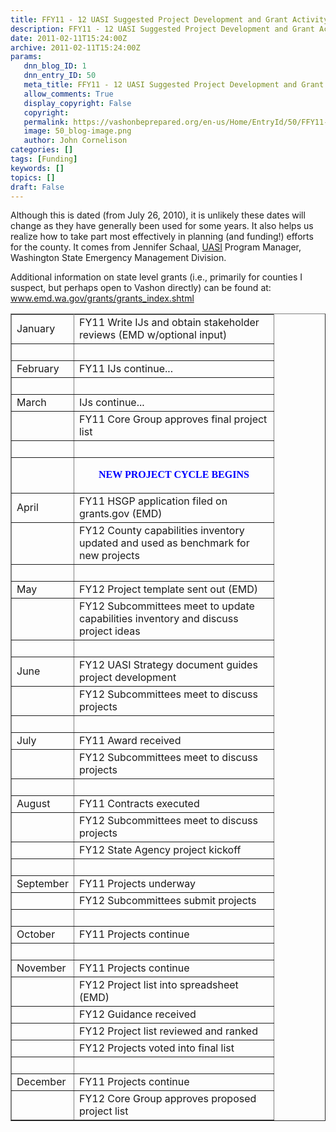 ```yaml
---
title: FFY11 - 12 UASI Suggested Project Development and Grant Activity
description: FFY11 - 12 UASI Suggested Project Development and Grant Activity
date: 2011-02-11T15:24:00Z
archive: 2011-02-11T15:24:00Z
params:
   dnn_blog_ID: 1
   dnn_entry_ID: 50
   meta_title: FFY11 - 12 UASI Suggested Project Development and Grant Activity
   allow_comments: True
   display_copyright: False
   copyright: 
   permalink: https://vashonbeprepared.org/en-us/Home/EntryId/50/FFY11-12-UASI-Suggested-Project-Development-and-Grant-Activity
   image: 50_blog-image.png
   author: John Cornelison
categories: []
tags: [Funding]
keywords: []
topics: []
draft: False
---
```


<p>Although this is dated (from July 26, 2010), it is unlikely these dates will change as they have generally been used for some years. It also helps us realize how to take part most effectively in planning (and funding!) efforts for the county. It comes from Jennifer Schaal, <a target="_blank" href="www.fema.gov/government/grant/uasi">UASI</a> Program Manager, Washington State Emergency Management Division.</p>
<p>Additional information on state level grants (i.e., primarily for counties I suspect, but perhaps open to Vashon directly) can be found at: <a title="http://www.emd.wa.gov/grants/grants_index.shtml" href="http://www.emd.wa.gov/grants/grants_index.shtml">www.emd.wa.gov/grants/grants_index.shtml</a></p>
<table border="1" cellspacing="0" cellpadding="0">
    <tbody>
        <tr width="385">
        </tr>
        <tr>
            <td>January</td>
            <td width="303">FY11 Write IJs and obtain stakeholder reviews (EMD w/optional input)</td>
        </tr>
        <tr>
            <td>&#160;</td>
            <td width="303">&#160;</td>
        </tr>
        <tr>
            <td>February</td>
            <td width="303">FY11 IJs continue...</td>
        </tr>
        <tr>
            <td>&#160;</td>
            <td width="303">&#160;</td>
        </tr>
        <tr>
            <td>March</td>
            <td width="303">IJs continue...</td>
        </tr>
        <tr>
            <td>&#160;</td>
            <td width="303">FY11 Core Group approves final project list</td>
        </tr>
        <tr>
            <td>&#160;</td>
            <td width="303">&#160;</td>
        </tr>
        <tr>
            <td>&#160;</td>
            <td width="303">
            <p align="center"><strong><font color="#0000ff" face="Verdana">NEW PROJECT CYCLE BEGINS</font></strong></p>
            </td>
        </tr>
        <tr>
            <td>April</td>
            <td width="303">FY11 HSGP application filed on grants.gov (EMD)</td>
        </tr>
        <tr>
            <td>&#160;</td>
            <td width="303">FY12 County capabilities inventory updated and used as benchmark for new projects</td>
        </tr>
        <tr>
            <td>&#160;</td>
            <td width="303">&#160;</td>
        </tr>
        <tr>
            <td>May</td>
            <td width="303">FY12 Project template sent out (EMD)</td>
        </tr>
        <tr>
            <td>&#160;</td>
            <td width="303">FY12 Subcommittees meet to update capabilities inventory and discuss project ideas</td>
        </tr>
        <tr>
            <td>&#160;</td>
            <td width="303">&#160;</td>
        </tr>
        <tr>
            <td>June</td>
            <td width="303">FY12 UASI Strategy document guides project development</td>
        </tr>
        <tr>
            <td>&#160;</td>
            <td width="303">FY12 Subcommittees meet to discuss projects</td>
        </tr>
        <tr>
            <td>&#160;</td>
            <td width="303">&#160;</td>
        </tr>
        <tr>
            <td>July</td>
            <td width="303">FY11 Award received</td>
        </tr>
        <tr>
            <td>&#160;</td>
            <td width="303">FY12 Subcommittees meet to discuss projects</td>
        </tr>
        <tr>
            <td>&#160;</td>
            <td width="303">&#160;</td>
        </tr>
        <tr>
            <td>August</td>
            <td width="303">FY11 Contracts executed</td>
        </tr>
        <tr>
            <td>&#160;</td>
            <td width="303">FY12 Subcommittees meet to discuss projects</td>
        </tr>
        <tr>
            <td>&#160;</td>
            <td width="303">FY12 State Agency project kickoff</td>
        </tr>
        <tr>
            <td>&#160;</td>
            <td width="303">&#160;</td>
        </tr>
        <tr>
            <td>September</td>
            <td width="303">FY11 Projects underway</td>
        </tr>
        <tr>
            <td>&#160;</td>
            <td width="303">FY12 Subcommittees submit projects</td>
        </tr>
        <tr>
            <td>&#160;</td>
            <td width="303">&#160;</td>
        </tr>
        <tr>
            <td>October</td>
            <td width="303">FY11 Projects continue</td>
        </tr>
        <tr>
            <td>&#160;</td>
            <td width="303">&#160;</td>
        </tr>
        <tr>
            <td>November</td>
            <td width="303">FY11 Projects continue</td>
        </tr>
        <tr>
            <td>&#160;</td>
            <td width="303">FY12 Project list into spreadsheet (EMD)</td>
        </tr>
        <tr>
            <td>&#160;</td>
            <td width="303">FY12 Guidance received</td>
        </tr>
        <tr>
            <td>&#160;</td>
            <td width="303">FY12 Project list reviewed and ranked</td>
        </tr>
        <tr>
            <td>&#160;</td>
            <td width="303">FY12 Projects voted into final list</td>
        </tr>
        <tr>
            <td>&#160;</td>
            <td width="303">&#160;</td>
        </tr>
        <tr>
            <td>December</td>
            <td width="303">FY11 Projects continue</td>
        </tr>
        <tr>
            <td>&#160;</td>
            <td width="303">FY12 Core Group approves proposed project list</td>
        </tr>
    </tbody>
</table>
